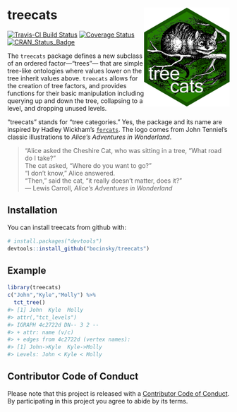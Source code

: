 
<!-- README.md is generated from README.Rmd. Please edit that file -->

# treecats <img src="logo.png" align="right" height="225"/>

[![Travis-CI Build
Status](https://travis-ci.org/bocinsky/treecats.svg?branch=master)](https://travis-ci.org/bocinsky/treecats)
[![Coverage
Status](https://img.shields.io/codecov/c/github/bocinsky/treecats/master.svg)](https://codecov.io/github/bocinsky/treecats?branch=master)
[![CRAN\_Status\_Badge](http://www.r-pkg.org/badges/version/treecats)](https://cran.r-project.org/package=treecats)

The `treecats` package defines a new subclass of an ordered
factor—“trees”— that are simple tree-like ontologies where values
lower on the tree inherit values above. `treecats` allows for the
creation of tree factors, and provides functions for their basic
manipulation including querying up and down the tree, collapsing to a
level, and dropping unused levels.

“treecats” stands for “tree categories.” Yes, the package and its name
are inspired by Hadley Wickham’s
[`forcats`](http://forcats.tidyverse.org/). The logo comes from John
Tenniel’s classic illustrations to *Alice’s Adventures in Wonderland*.

> “Alice asked the Cheshire Cat, who was sitting in a tree, “What road
> do I take?”<br> The cat asked, “Where do you want to go?”<br> “I don’t
> know,” Alice answered.<br> “Then,” said the cat, “it really doesn’t
> matter, does it?” <br> — Lewis Carroll, *Alice’s Adventures in
> Wonderland*

## Installation

You can install treecats from github with:

``` r
# install.packages("devtools")
devtools::install_github("bocinsky/treecats")
```

## Example

``` r
library(treecats)
c("John","Kyle","Molly") %>%
  tct_tree()
#> [1] John  Kyle  Molly
#> attr(,"tct_levels")
#> IGRAPH 4c2722d DN-- 3 2 -- 
#> + attr: name (v/c)
#> + edges from 4c2722d (vertex names):
#> [1] John->Kyle  Kyle->Molly
#> Levels: John < Kyle < Molly
```

## Contributor Code of Conduct

Please note that this project is released with a [Contributor Code of
Conduct](CONDUCT.md). By participating in this project you agree to
abide by its terms.
